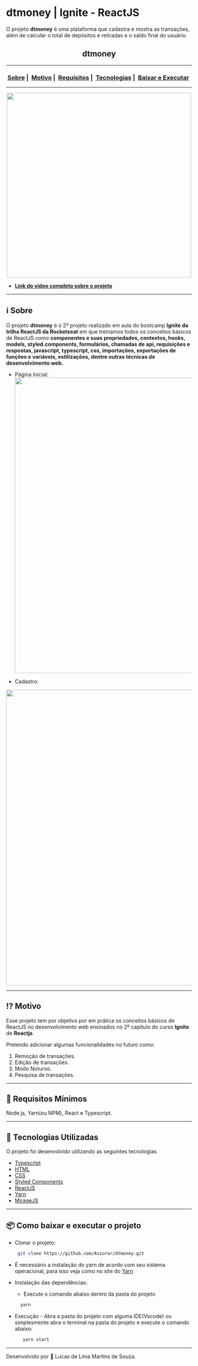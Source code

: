 # dtmoney | Ignite - ReactJS
 O projeto **dtmoney** é uma plataforma que cadastra e mostra as transações, além de calcular o total de depósitos e retiradas e o saldo final do usuário.
<h2 align="center">dtmoney</h2>

___

<h3 align="center">
  <a href="#information_source-sobre">Sobre</a>&nbsp;|&nbsp;
  <a href="#interrobang-motivo">Motivo</a>&nbsp;|&nbsp;
  <a href="#seedling-requisitos-mínimos">Requisitos</a>&nbsp;|&nbsp;
  <a href="#rocket-tecnologias-utilizadas">Tecnologias</a>&nbsp;|&nbsp;
  <a href="#package-como-baixar-e-executar-o-projeto">Baixar e Executar</a>&nbsp;
</h3>

___

<div align="center" ><img src="https://media.giphy.com/media/SA3QadCAeqcyPoJxSq/giphy.gif" width="500"></div>

- [**Link do vídeo completo sobre o projeto**](https://www.youtube.com/watch?v=ymQWNhHw8Mo)

___

## :information_source: Sobre

O projeto **dtmoney** é o 2º projeto realizado em aula do bootcamp **Ignite da trilha ReactJS da Rocketseat** em que treinamos todos os conceitos básicos de ReactJS como **componentes e suas propriedades, contextos, hooks, models, styled.components, formulários, chamadas de api, requisições e respostas, javascript, typescript, css, importações, exportações de funções e variáveis, estilizações, dentre outras técnicas de desenvolvimento web.**

* Página Inicial:
  <img src="https://i.imgur.com/o7kREHU.png" width="800"> 
 
 * Cadastro:
  <img src="https://i.imgur.com/a64iYHS.png" width="800">

___
## :interrobang: Motivo

Esse projeto tem por objetivo por em prática os conceitos básicos de ReactJS no desenvolvimento web ensinados no 2º capítulo do curso **Ignite** de **Reactjs**. 

Pretendo adicionar algumas funcionalidades no futuro como:
1. Remoção de transações.
2. Edição de transações.
3. Modo Noturno.
4. Pesquisa de transações.

___
## :seedling: Requisitos Mínimos

Node.js, Yarn(ou NPM), React e Typescript.

___
## :rocket: Tecnologias Utilizadas 

O projeto foi desenvolvido utilizando as seguintes tecnologias

- [Typescript](https://www.typescriptlang.org/)
- [HTML](https://developer.mozilla.org/pt-BR/docs/Web/HTML)
- [CSS](https://developer.mozilla.org/pt-BR/docs/Web/CSS)
- [Styled Components](https://styled-components.com/)
- [ReactJS](https://pt-br.reactjs.org/)
- [Yarn](https://classic.yarnpkg.com/blog/2017/05/12/introducing-yarn/)
- [MirageJS](https://miragejs.com/)
___
## :package: Como baixar e executar o projeto

  - Clonar o projeto:
    ```bash
     git clone https://github.com/Aszurar/dtmoney.git
    ```
  - É necessário a instalação do yarn de acordo com seu sistema operacional, para isso veja como no site do [Yarn](https://classic.yarnpkg.com/blog/2017/05/12/introducing-yarn/)
  - Instalação das dependências:
    - Execute o comando abaixo dentro da pasta do projeto 
    ```bash
      yarn
    ```
 
 - Execução - Abra a pasta do projeto com alguma IDE(Vscode) ou simplesmente abra o terminal na pasta do projeto e execute o comando abaixo:
    ```bash
       yarn start
    ``` 
___
Desenvolvido por :star2: Lucas de Lima Martins de Souza.

